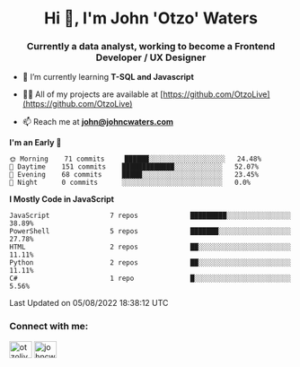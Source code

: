 <h1 align="center">Hi 👋, I'm John 'Otzo' Waters</h1>
<h3 align="center">Currently a data analyst, working to become a Frontend Developer / UX Designer</h3>

- 🌱 I’m currently learning **T-SQL and Javascript**

- 👨‍💻 All of my projects are available at [https://github.com/OtzoLive](https://github.com/OtzoLive)

- 📫 Reach me at **john@johncwaters.com**

<!--START_SECTION:waka-->
**I'm an Early 🐤** 

```text
🌞 Morning    71 commits     ██████░░░░░░░░░░░░░░░░░░░   24.48% 
🌆 Daytime    151 commits    █████████████░░░░░░░░░░░░   52.07% 
🌃 Evening    68 commits     █████░░░░░░░░░░░░░░░░░░░░   23.45% 
🌙 Night      0 commits      ░░░░░░░░░░░░░░░░░░░░░░░░░   0.0%

```


**I Mostly Code in JavaScript** 

```text
JavaScript               7 repos             █████████░░░░░░░░░░░░░░░░   38.89% 
PowerShell               5 repos             ███████░░░░░░░░░░░░░░░░░░   27.78% 
HTML                     2 repos             ██░░░░░░░░░░░░░░░░░░░░░░░   11.11% 
Python                   2 repos             ██░░░░░░░░░░░░░░░░░░░░░░░   11.11% 
C#                       1 repo              █░░░░░░░░░░░░░░░░░░░░░░░░   5.56%

```



 Last Updated on 05/08/2022 18:38:12 UTC
<!--END_SECTION:waka-->

<h3 align="left">Connect with me:</h3>
<p align="left">
<a href="https://twitter.com/otzolive" target="blank"><img align="center" src="https://raw.githubusercontent.com/rahuldkjain/github-profile-readme-generator/master/src/images/icons/Social/twitter.svg" alt="otzolive" height="30" width="40" /></a>
<a href="https://linkedin.com/in/johncwaters" target="blank"><img align="center" src="https://raw.githubusercontent.com/rahuldkjain/github-profile-readme-generator/master/src/images/icons/Social/linked-in-alt.svg" alt="johncwaters" height="30" width="40" /></a>
</p>
